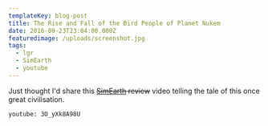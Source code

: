 ```yaml
---
templateKey: blog-post
title: The Rise and Fall of the Bird People of Planet Nukem
date: 2016-09-23T23:04:00.000Z
featuredimage: /uploads/screenshot.jpg
tags:
  - lgr
  - SimEarth
  - youtube
---
```


Just thought I'd share this ~~[SimEarth](https://en.wikipedia.org/wiki/SimEarth) review~~ video telling the tale of this once great civilisation.

`youtube: 3O_yXk8A98U`
